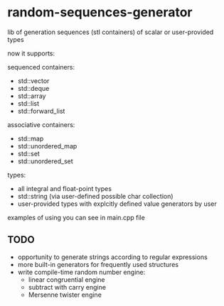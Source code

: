 # random-sequences-generator

lib of generation sequences (stl containers) of scalar or user-provided types

now it supports:

sequenced containers:

- std::vector
- std::deque
- std::array
- std::list
- std::forward_list

associative containers:

- std::map
- std::unordered_map
- std::set
- std::unordered_set

types:

- all integral and float-point types
- std::string (via user-defined possible char collection)
- user-provided types with explcitly defined value generators by user

examples of using you can see in main.cpp file

## TODO

- opportunity to generate strings according to regular expressions
- more built-in generators for frequently used structures
- write compile-time random number engine:
  - linear congruential engine
  - subtract with carry engine
  - Mersenne twister engine
